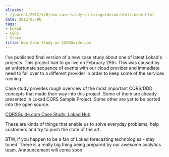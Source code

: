 ```yaml
---
aliases:
- /journal/2012/3/6/new-case-study-on-cqrsguidecom.html/index.html
date: 2012-03-06
tags:
- Lokad
- CQRS
- Story
title: New Case Study on CQRSGuide.com
---
```

<p>I've published final version of a new case study about one of latest Lokad's projects. This project had to go live on February 29th. This was caused by an unfortunate sequence of events with our cloud provider and immediate need to fail over to a different provider in order to keep some of the services running.</p>

<p>Case study provides rough overview of the most important CQRS/DDD concepts that made their way into this project. Some of them are already presented in Lokad.CQRS Sample Project. Some other are yet to be ported into the open source.</p>

<p><a href="http://cqrsguide.com/case:lokad-hub">CQRSGuide.com Case Study: Lokad Hub</a></p>

<p>These are kinds of things that enable us to solve everyday problems, help customers and try to push the state of the art. </p>

<p>BTW, if you happen to be a fan of Lokad forecasting technologies - stay tuned. There is a really big thing being prepared by our awesome analytics team. Announcement will come soon.</p>

